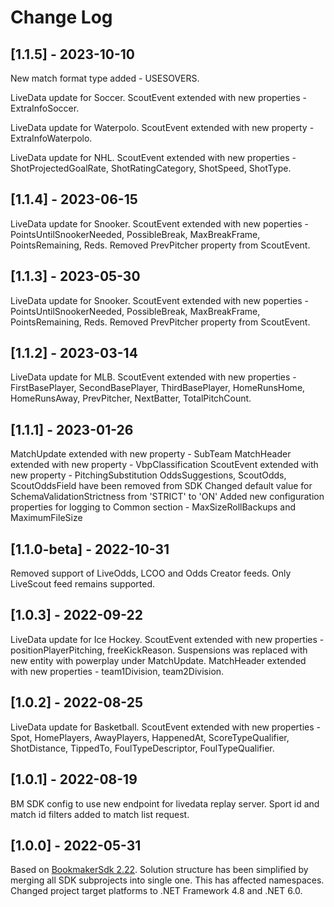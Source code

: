 # Change Log

## [1.1.5] - 2023-10-10

New match format type added - USESOVERS.

LiveData update for Soccer.
ScoutEvent extended with new properties - ExtraInfoSoccer.

LiveData update for Waterpolo.
ScoutEvent extended with new property - ExtraInfoWaterpolo.

LiveData update for NHL.
ScoutEvent extended with new properties - ShotProjectedGoalRate, ShotRatingCategory, ShotSpeed, ShotType.

## [1.1.4] - 2023-06-15

LiveData update for Snooker.
ScoutEvent extended with new poperties - PointsUntilSnookerNeeded, PossibleBreak, MaxBreakFrame, PointsRemaining, Reds.
Removed PrevPitcher property from ScoutEvent.

## [1.1.3] - 2023-05-30

LiveData update for Snooker.
ScoutEvent extended with new poperties - PointsUntilSnookerNeeded, PossibleBreak, MaxBreakFrame, PointsRemaining, Reds.
Removed PrevPitcher property from ScoutEvent.

## [1.1.2] - 2023-03-14

LiveData update for MLB.
ScoutEvent extended with new properties - FirstBasePlayer, SecondBasePlayer, ThirdBasePlayer, HomeRunsHome, HomeRunsAway, PrevPitcher, NextBatter, TotalPitchCount.

## [1.1.1] - 2023-01-26

MatchUpdate extended with new property - SubTeam
MatchHeader extended with new property - VbpClassification
ScoutEvent extended with new property - PitchingSubstitution
OddsSuggestions, ScoutOdds, ScoutOddsField have been removed from SDK
Changed default value for SchemaValidationStrictness from 'STRICT' to 'ON'
Added new configuration properties for logging to Common section - MaxSizeRollBackups and MaximumFileSize

## [1.1.0-beta] - 2022-10-31

Removed support of LiveOdds, LCOO and Odds Creator feeds. Only LiveScout feed remains supported.

## [1.0.3] - 2022-09-22

LiveData update for Ice Hockey.
ScoutEvent extended with new properties - positionPlayerPitching, freeKickReason.
Suspensions was replaced with new entity with powerplay under MatchUpdate.
MatchHeader extended with new properties - team1Division, team2Division.

## [1.0.2] - 2022-08-25

LiveData update for Basketball.
ScoutEvent extended with new properties - Spot, HomePlayers, AwayPlayers, HappenedAt, ScoreTypeQualifier, ShotDistance, TippedTo, FoulTypeDescriptor, FoulTypeQualifier.

## [1.0.1] - 2022-08-19

BM SDK config to use new endpoint for livedata replay server.
Sport id and match id filters added to match list request.

## [1.0.0] - 2022-05-31

Based on [BookmakerSdk 2.22](https://sdk.sportradar.com/bookmaker/net2).
Solution structure has been simplified by merging all SDK subprojects into single one. This has affected namespaces.
Changed project target platforms to .NET Framework 4.8 and .NET 6.0.
